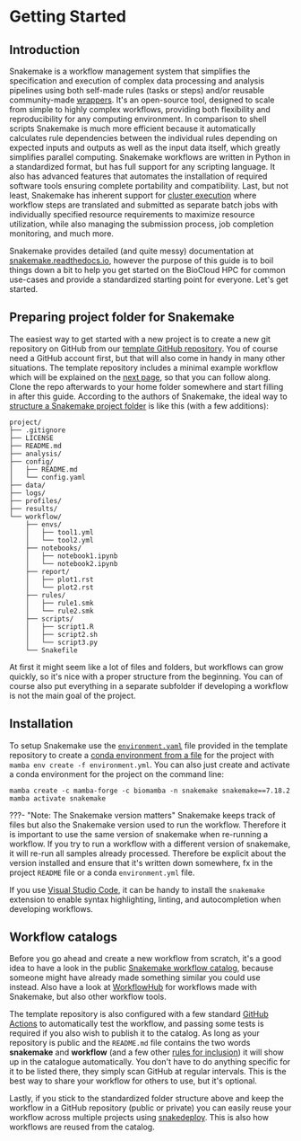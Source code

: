 # Getting Started

## Introduction
Snakemake is a workflow management system that simplifies the specification and execution of complex data processing and analysis pipelines using both self-made rules (tasks or steps) and/or reusable community-made [wrappers](https://snakemake-wrappers.readthedocs.io/en/stable/). It's an open-source tool, designed to scale from simple to highly complex workflows, providing both flexibility and reproducibility for any computing environment. In comparison to shell scripts Snakemake is much more efficient because it automatically calculates rule dependencies between the individual rules depending on expected inputs and outputs as well as the input data itself, which greatly simplifies parallel computing. Snakemake workflows are written in Python in a standardized format, but has full support for any scripting language. It also has advanced features that automates the installation of required software tools ensuring complete portability and compatibility. Last, but not least, Snakemake has inherent support for [cluster execution](https://snakemake.readthedocs.io/en/stable/tutorial/additional_features.html#cluster-execution) where workflow steps are translated and submitted as separate batch jobs with individually specified resource requirements to maximize resource utilization, while also managing the submission process, job completion monitoring, and much more.

Snakemake provides detailed (and quite messy) documentation at [snakemake.readthedocs.io](https://snakemake.readthedocs.io/en/stable/), however the purpose of this guide is to boil things down a bit to help you get started on the BioCloud HPC for common use-cases and provide a standardized starting point for everyone. Let's get started.

## Preparing project folder for Snakemake
The easiest way to get started with a new project is to create a new git repository on GitHub from our [template GitHub repository](https://github.com/cmc-aau/snakemake_project_template). You of course need a GitHub account first, but that will also come in handy in many other situations. The template repository includes a minimal example workflow which will be explained on the [next page](tutorial.md), so that you can follow along. Clone the repo afterwards to your home folder somewhere and start filling in after this guide. According to the authors of Snakemake, the ideal way to [structure a Snakemake project folder](https://snakemake.readthedocs.io/en/stable/snakefiles/deployment.html#distribution-and-reproducibility) is like this (with a few additions):


```shell
project/
├── .gitignore
├── LICENSE
├── README.md
├── analysis/
├── config/
│   ├── README.md
│   └── config.yaml
├── data/
├── logs/
├── profiles/
├── results/
└── workflow/
    ├── envs/
    │   ├── tool1.yml
    │   └── tool2.yml
    ├── notebooks/
    │   ├── notebook1.ipynb
    │   └── notebook2.ipynb
    ├── report/
    │   ├── plot1.rst
    │   └── plot2.rst
    ├── rules/
    │   ├── rule1.smk
    │   └── rule2.smk
    ├── scripts/
    │   ├── script1.R
    │   ├── script2.sh
    │   └── script3.py
    └── Snakefile

```

At first it might seem like a lot of files and folders, but workflows can grow quickly, so it's nice with a proper structure from the beginning. You can of course also put everything in a separate subfolder if developing a workflow is not the main goal of the project.

## Installation
To setup Snakemake use the [`environment.yaml`](https://github.com/cmc-aau/snakemake_project_template/blob/main/environment.yml) file provided in the template repository to create a [conda environment from a file](../../software/conda.md#creating-an-environment) for the project with `mamba env create -f environment.yml`. 
You can also just create and activate a conda environment for the project on the command line:
```
mamba create -c mamba-forge -c biomamba -n snakemake snakemake==7.18.2
mamba activate snakemake
```

???- "Note: The Snakemake version matters"
      Snakemake keeps track of files but also the Snakemake version used to run the workflow. Therefore it is important to use the same version of snakemake when re-running a workflow. If you try to run a workflow with a different version of snakemake, it will re-run all samples already processed. Therefore be explicit about the version installed and ensure that it's written down somewhere, fx in the project `README` file or a conda `environment.yml` file.

If you use [Visual Studio Code](../../access/ssh.md#visual-studio-code), it can be handy to install the `snakemake` extension to enable syntax highlighting, linting, and autocompletion when developing workflows.

## Workflow catalogs
Before you go ahead and create a new workflow from scratch, it's a good idea to have a look in the public [Snakemake workflow catalog](https://snakemake.github.io/snakemake-workflow-catalog/), because someone might have already made something similar you could use instead. Also have a look at [WorkflowHub](https://workflowhub.eu/) for workflows made with Snakemake, but also other workflow tools.

The template repository is also configured with a few standard [GitHub Actions](https://github.com/features/actions) to automatically test the workflow, and passing some tests is required if you also wish to publish it to the catalog. As long as your repository is public and the `README.md` file contains the two words **snakemake** and **workflow** (and a few other [rules for inclusion](https://snakemake.github.io/snakemake-workflow-catalog/?rules=true)) it will show up in the catalogue automatically. You don't have to do anything specific for it to be listed there, they simply scan GitHub at regular intervals. This is the best way to share your workflow for others to use, but it's optional.

Lastly, if you stick to the standardized folder structure above and keep the workflow in a GitHub repository (public or private) you can easily reuse your workflow across multiple projects using [snakedeploy](https://snakedeploy.readthedocs.io/en/latest/). This is also how workflows are reused from the catalog.
